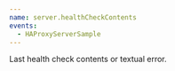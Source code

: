 ```yaml
---
name: server.healthCheckContents
events:
  - HAProxyServerSample
---
```


Last health check contents or textual error.